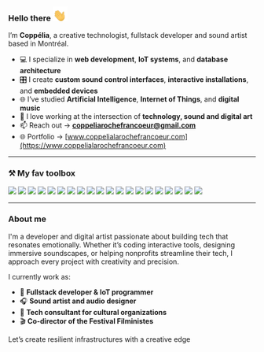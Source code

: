 ### Hello there <img src='https://github.com/Copp31/Copp31/blob/main/waving.gif' width='30px'>


I’m **Coppélia**, a creative technologist, fullstack developer and sound artist based in Montréal.

- 💻 I specialize in **web development**, **IoT systems**, and **database architecture**
- 🎛️ I create **custom sound control interfaces**, **interactive installations**, and **embedded devices**
- 🌐 I’ve studied **Artificial Intelligence**, **Internet of Things**, and **digital music**
- 🎨 I love working at the intersection of **technology, sound and digital art**
- 📫 Reach out → **coppeliarochefrancoeur@gmail.com**
- 🌐 Portfolio → [www.coppelialarochefrancoeur.com](https://www.coppelialarochefrancoeur.com)

---

### ⚒️ My fav toolbox

<p align="left">
  <!-- Languages -->
  <img src="https://cdn.jsdelivr.net/gh/devicons/devicon/icons/javascript/javascript-original.svg" width="30px"/>
  <img src="https://cdn.jsdelivr.net/gh/devicons/devicon/icons/typescript/typescript-original.svg" width="30px"/>
  <img src="https://cdn.jsdelivr.net/gh/devicons/devicon/icons/python/python-original.svg" width="30px"/>

  <!-- Frameworks & Web -->
  <img src="https://cdn.jsdelivr.net/gh/devicons/devicon/icons/react/react-original.svg" width="30px"/>
  <img src="https://cdn.jsdelivr.net/gh/devicons/devicon/icons/nodejs/nodejs-original.svg" width="30px"/>
  <img src="https://cdn.jsdelivr.net/gh/devicons/devicon/icons/django/django-plain.svg" width="30px"/>
  <img src="https://cdn.jsdelivr.net/gh/devicons/devicon/icons/html5/html5-original.svg" width="30px"/>
  <img src="https://cdn.jsdelivr.net/gh/devicons/devicon/icons/css3/css3-original.svg" width="30px"/>
  <img src="https://cdn.jsdelivr.net/gh/devicons/devicon/icons/amazonwebservices/amazonwebservices-original.svg" width="30px"/>


  <!-- Databases -->
  <img src="https://cdn.jsdelivr.net/gh/devicons/devicon/icons/postgresql/postgresql-original.svg" width="30px"/>
  <img src="https://cdn.jsdelivr.net/gh/devicons/devicon/icons/mongodb/mongodb-original.svg" width="30px"/>

  <!-- Data science -->
  <img src="https://cdn.jsdelivr.net/gh/devicons/devicon/icons/jupyter/jupyter-original-wordmark.svg" width="30px"/>
  <img src="https://cdn.jsdelivr.net/gh/devicons/devicon/icons/numpy/numpy-original.svg" width="30px"/>

  <!-- Embedded & IoT -->
  <img src="https://cdn.jsdelivr.net/gh/devicons/devicon/icons/arduino/arduino-original-wordmark.svg" width="30px"/>
  <img src="https://cdn.jsdelivr.net/gh/devicons/devicon/icons/raspberrypi/raspberrypi-original.svg" width="30px"/>

  <!-- Design -->
  <img src="https://cdn.jsdelivr.net/gh/devicons/devicon/icons/figma/figma-original.svg" width="30px"/>
  <img src="https://cdn.jsdelivr.net/gh/devicons/devicon/icons/photoshop/photoshop-plain.svg" width="30px"/>
  <img src="https://cdn.jsdelivr.net/gh/devicons/devicon/icons/xd/xd-plain.svg" width="30px"/>

  <!-- Tools -->
  <img src="https://cdn.jsdelivr.net/gh/devicons/devicon/icons/git/git-original.svg" width="30px"/>
  <img src="https://cdn.jsdelivr.net/gh/devicons/devicon/icons/github/github-original.svg" width="30px"/>
</p>



---

### About me

I'm a developer and digital artist passionate about building tech that resonates emotionally. Whether it’s coding interactive tools, designing immersive soundscapes, or helping nonprofits streamline their tech, I approach every project with creativity and precision.

I currently work as:
- 🧠 **Fullstack developer & IoT programmer**
- 🎧 **Sound artist and audio designer**
- 🤝 **Tech consultant for cultural organizations**
- 🎬 **Co-director of the Festival Filministes**

Let’s create resilient infrastructures with a creative edge
